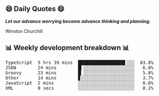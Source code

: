 ## 😄 Daily Quotes 😄

_**Let our advance worrying become advance thinking and planning.**_

Winston Churchill



## 📊 Weekly development breakdown 📊

<pre>TypeScript  5 hrs 39 mins  █████████████████▌░░░  83.8%
JSON        24 mins        █▎░░░░░░░░░░░░░░░░░░░   6.0%
Groovy      23 mins        █▏░░░░░░░░░░░░░░░░░░░   5.8%
Other       14 mins        ▊░░░░░░░░░░░░░░░░░░░░   3.7%
JavaScript  2 mins         ░░░░░░░░░░░░░░░░░░░░░   0.6%
XML         0 secs         ░░░░░░░░░░░░░░░░░░░░░   0.2%</pre>